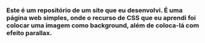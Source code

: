 ### Este é um repositório de um site que eu desenvolvi. É uma página web simples, onde o recurso de CSS que eu aprendi foi colocar uma imagem como background, além de coloca-lá com efeito parallax.
